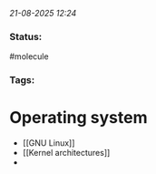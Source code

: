 *21-08-2025 12:24*
### Status: 
#molecule
### Tags: 


# Operating system

  - [[GNU Linux]]
  - [[Kernel architectures]]
  - 